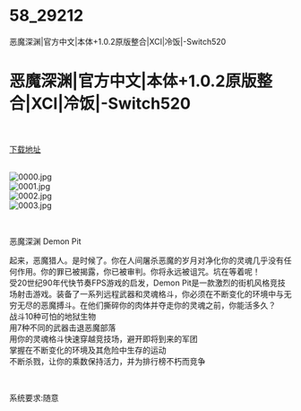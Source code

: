 # 58_29212
恶魔深渊|官方中文|本体+1.0.2原版整合|XCI|冷饭|-Switch520
# 恶魔深渊|官方中文|本体+1.0.2原版整合|XCI|冷饭|-Switch520
 <br/></br>
[下载地址](https://www.switch520.cc/article/29212 "下载地址")
<br/></br>

<p><img title="0000.jpg" src="https://www.switch520.cc/muke_img/2022_04_06_d1953280e201e.jpg" alt="0000.jpg"><br>
<img title="0001.jpg" src="https://www.switch520.cc/muke_img/2022_04_06_bdf2370f14e75.jpg" alt="0001.jpg"><br>
<img title="0002.jpg" src="https://www.switch520.cc/muke_img/2022_04_06_101edd440b147.jpg" alt="0002.jpg"><br>
<img title="0003.jpg" src="https://www.switch520.cc/muke_img/2022_04_06_175f40df3030f.jpg" alt="0003.jpg"></p>
<p>&nbsp;</p>
<p>恶魔深渊 Demon Pit</p>
<p>起来，恶魔猎人。是时候了。你在人间屠杀恶魔的岁月对净化你的灵魂几乎没有任何作用。你的罪已被揭露，你已被审判。你将永远被诅咒。坑在等着呢！<br>
受20世纪90年代快节奏FPS游戏的启发，Demon Pit是一款激烈的街机风格竞技场射击游戏。装备了一系列远程武器和灵魂格斗，你必须在不断变化的环境中与无穷无尽的恶魔搏斗。在他们撕碎你的肉体并夺走你的灵魂之前，你能活多久？<br>
战斗10种可怕的地狱生物<br>
用7种不同的武器击退恶魔部落<br>
用你的灵魂格斗快速穿越竞技场，避开即将到来的军团<br>
掌握在不断变化的环境及其危险中生存的运动<br>
不断杀戮，让你的乘数保持活力，并为排行榜不朽而竞争</p>
<p>&nbsp;</p>
<p>系统要求:随意</p>



